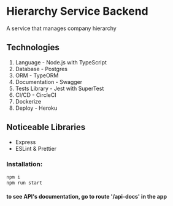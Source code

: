 # Hierarchy Service Backend

A service that manages company hierarchy

## Technologies

1. Language - Node.js with TypeScript
2. Database - Postgres
3. ORM - TypeORM
4. Documentation - Swagger
5. Tests Library - Jest with SuperTest
6. CI/CD - CircleCI
7. Dockerize
8. Deploy - Heroku

## Noticeable Libraries

- Express
- ESLint & Prettier

### Installation:

```bash
npm i
npm run start
```

#### to see API's documentation, go to route '/api-docs' in the app
